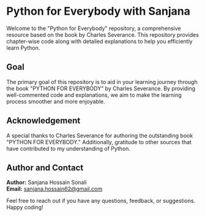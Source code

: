 # Python for Everybody with Sanjana

Welcome to the "Python for Everybody" repository, a comprehensive resource based on the book by Charles Severance. This repository provides chapter-wise code along with detailed explanations to help you efficiently learn Python.

## Goal
The primary goal of this repository is to aid in your learning journey through the book "PYTHON FOR EVERYBODY" by Charles Severance. By providing well-commented code and explanations, we aim to make the learning process smoother and more enjoyable.

## Acknowledgement
A special thanks to Charles Severance for authoring the outstanding book "PYTHON FOR EVERYBODY." Additionally, gratitude to other sources that have contributed to my understanding of Python.

## Author and Contact
**Author:** Sanjana Hossain Sonali  
**Email:** sanjana.hossain62@gmail.com

Feel free to reach out if you have any questions, feedback, or suggestions. Happy coding!
